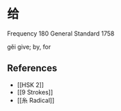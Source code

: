 # 给
Frequency 180
General Standard 1758

gěi
give; by, for

## References
- [[HSK 2]]
- [[9 Strokes]]
- [[糸 Radical]]